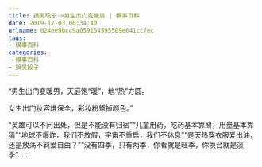 ```yaml
---
title: 搞笑段子->男生出门变暖男 | 糗事百科
date: 2019-12-03 00:34:40
urlname: 024ee9bcc9a059154595509e641cc7ec
tags: 
- 糗事百科
categories:
- 糗事百科
- 搞笑段子
---
```

“男生出门变暖男，天庭饱“暖”，地“热”方圆。

女生出门妆容难保全，彩妆粉黛掉颜色。”

“英雄可以不问出处，但是不能没有归宿”“儿童用药，吃药基本靠掰，用量基本靠猜”“地球不爆炸，我们不放假，宇宙不重启，我们不休息”“是天热穿衣服爱出油，还是放荡不羁爱自由？”“没有四季，只有两季，你看就是旺季，你换台就是淡季”……


